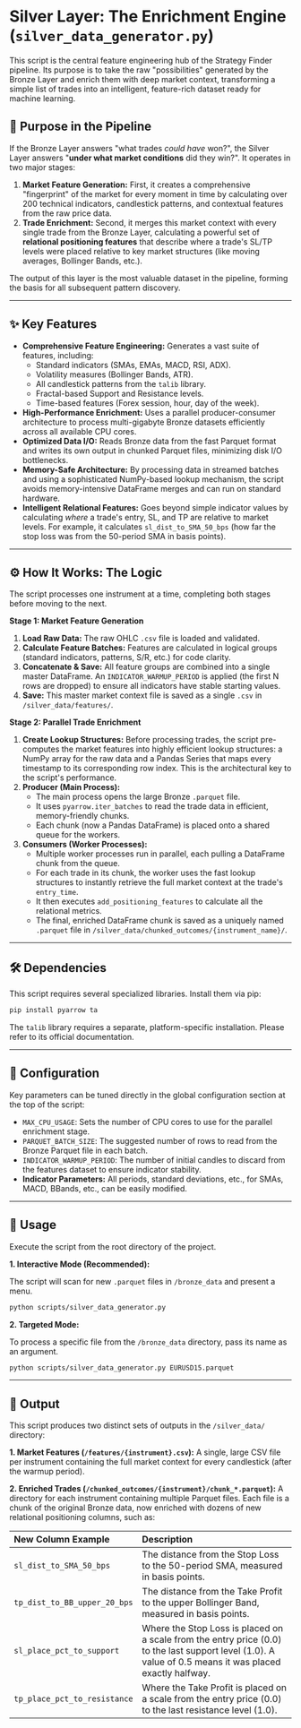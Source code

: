 # Silver Layer: The Enrichment Engine (`silver_data_generator.py`)

This script is the central feature engineering hub of the Strategy Finder pipeline. Its purpose is to take the raw "possibilities" generated by the Bronze Layer and enrich them with deep market context, transforming a simple list of trades into an intelligent, feature-rich dataset ready for machine learning.

## 🎯 Purpose in the Pipeline

If the Bronze Layer answers "what trades _could have_ won?", the Silver Layer answers "**under what market conditions** did they win?". It operates in two major stages:

1.  **Market Feature Generation:** First, it creates a comprehensive "fingerprint" of the market for every moment in time by calculating over 200 technical indicators, candlestick patterns, and contextual features from the raw price data.
2.  **Trade Enrichment:** Second, it merges this market context with every single trade from the Bronze Layer, calculating a powerful set of **relational positioning features** that describe where a trade's SL/TP levels were placed relative to key market structures (like moving averages, Bollinger Bands, etc.).

The output of this layer is the most valuable dataset in the pipeline, forming the basis for all subsequent pattern discovery.

---

## ✨ Key Features

- **Comprehensive Feature Engineering:** Generates a vast suite of features, including:
  - Standard indicators (SMAs, EMAs, MACD, RSI, ADX).
  - Volatility measures (Bollinger Bands, ATR).
  - All candlestick patterns from the `talib` library.
  - Fractal-based Support and Resistance levels.
  - Time-based features (Forex session, hour, day of the week).
- **High-Performance Enrichment:** Uses a parallel producer-consumer architecture to process multi-gigabyte Bronze datasets efficiently across all available CPU cores.
- **Optimized Data I/O:** Reads Bronze data from the fast Parquet format and writes its own output in chunked Parquet files, minimizing disk I/O bottlenecks.
- **Memory-Safe Architecture:** By processing data in streamed batches and using a sophisticated NumPy-based lookup mechanism, the script avoids memory-intensive DataFrame merges and can run on standard hardware.
- **Intelligent Relational Features:** Goes beyond simple indicator values by calculating _where_ a trade's entry, SL, and TP are relative to market levels. For example, it calculates `sl_dist_to_SMA_50_bps` (how far the stop loss was from the 50-period SMA in basis points).

---

## ⚙️ How It Works: The Logic

The script processes one instrument at a time, completing both stages before moving to the next.

**Stage 1: Market Feature Generation**

1.  **Load Raw Data:** The raw OHLC `.csv` file is loaded and validated.
2.  **Calculate Feature Batches:** Features are calculated in logical groups (standard indicators, patterns, S/R, etc.) for code clarity.
3.  **Concatenate & Save:** All feature groups are combined into a single master DataFrame. An `INDICATOR_WARMUP_PERIOD` is applied (the first N rows are dropped) to ensure all indicators have stable starting values.
4.  **Save:** This master market context file is saved as a single `.csv` in `/silver_data/features/`.

**Stage 2: Parallel Trade Enrichment**

1.  **Create Lookup Structures:** Before processing trades, the script pre-computes the market features into highly efficient lookup structures: a NumPy array for the raw data and a Pandas Series that maps every timestamp to its corresponding row index. This is the architectural key to the script's performance.
2.  **Producer (Main Process):**
    - The main process opens the large Bronze `.parquet` file.
    - It uses `pyarrow.iter_batches` to read the trade data in efficient, memory-friendly chunks.
    - Each chunk (now a Pandas DataFrame) is placed onto a shared queue for the workers.
3.  **Consumers (Worker Processes):**
    - Multiple worker processes run in parallel, each pulling a DataFrame chunk from the queue.
    - For each trade in its chunk, the worker uses the fast lookup structures to instantly retrieve the full market context at the trade's `entry_time`.
    - It then executes `add_positioning_features` to calculate all the relational metrics.
    - The final, enriched DataFrame chunk is saved as a uniquely named `.parquet` file in `/silver_data/chunked_outcomes/{instrument_name}/`.

---

## 🛠️ Dependencies

This script requires several specialized libraries. Install them via pip:

```bash
pip install pyarrow ta
```

The `talib` library requires a separate, platform-specific installation. Please refer to its official documentation.

---

## 🔧 Configuration

Key parameters can be tuned directly in the global configuration section at the top of the script:

- `MAX_CPU_USAGE`: Sets the number of CPU cores to use for the parallel enrichment stage.
- `PARQUET_BATCH_SIZE`: The suggested number of rows to read from the Bronze Parquet file in each batch.
- `INDICATOR_WARMUP_PERIOD`: The number of initial candles to discard from the features dataset to ensure indicator stability.
- **Indicator Parameters:** All periods, standard deviations, etc., for SMAs, MACD, BBands, etc., can be easily modified.

---

## 🚀 Usage

Execute the script from the root directory of the project.

**1. Interactive Mode (Recommended):**

The script will scan for new `.parquet` files in `/bronze_data` and present a menu.

```bash
python scripts/silver_data_generator.py
```

**2. Targeted Mode:**

To process a specific file from the `/bronze_data` directory, pass its name as an argument.

```bash
python scripts/silver_data_generator.py EURUSD15.parquet
```

---

## 📄 Output

This script produces two distinct sets of outputs in the `/silver_data/` directory:

**1. Market Features (`/features/{instrument}.csv`):**
A single, large CSV file per instrument containing the full market context for every candlestick (after the warmup period).

**2. Enriched Trades (`/chunked_outcomes/{instrument}/chunk_*.parquet`):**
A directory for each instrument containing multiple Parquet files. Each file is a chunk of the original Bronze data, now enriched with dozens of new relational positioning columns, such as:

| New Column Example           | Description                                                                                                                                              |
| :--------------------------- | :------------------------------------------------------------------------------------------------------------------------------------------------------- |
| `sl_dist_to_SMA_50_bps`      | The distance from the Stop Loss to the 50-period SMA, measured in basis points.                                                                          |
| `tp_dist_to_BB_upper_20_bps` | The distance from the Take Profit to the upper Bollinger Band, measured in basis points.                                                                 |
| `sl_place_pct_to_support`    | Where the Stop Loss is placed on a scale from the entry price (0.0) to the last support level (1.0). A value of 0.5 means it was placed exactly halfway. |
| `tp_place_pct_to_resistance` | Where the Take Profit is placed on a scale from the entry price (0.0) to the last resistance level (1.0).                                                |
